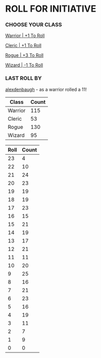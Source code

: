 # ROLL FOR INITIATIVE
### CHOOSE YOUR CLASS

[Warrior | +1 To Roll](https://github.com/benjaminsampica/benjaminsampica/issues/new?title=roll%7Cwarrior&body=Just+click+%27Submit+new+issue%27.)

[Cleric | +1 To Roll](https://github.com/benjaminsampica/benjaminsampica/issues/new?title=roll%7Ccleric&body=Just+click+%27Submit+new+issue%27.)

[Rogue | +3 To Roll](https://github.com/benjaminsampica/benjaminsampica/issues/new?title=roll%7Crogue&body=Just+click+%27Submit+new+issue%27.)

[Wizard | -1 To Roll](https://github.com/benjaminsampica/benjaminsampica/issues/new?title=roll%7Cwizard&body=Just+click+%27Submit+new+issue%27.)
### LAST ROLL BY
[alexdenbaugh](https://www.github.com/alexdenbaugh) - as a warrior rolled a 11!

|Class|Count|
|-|-|
|Warrior|115|
|Cleric|53|
|Rogue|130|
|Wizard|95|

|Roll|Count|
|-|-|
|23|4
|22|10
|21|24
|20|23
|19|19
|18|19
|17|23
|16|15
|15|21
|14|19
|13|17
|12|21
|11|11
|10|20
|9|25
|8|16
|7|21
|6|23
|5|16
|4|19
|3|11
|2|7
|1|9
|0|0
